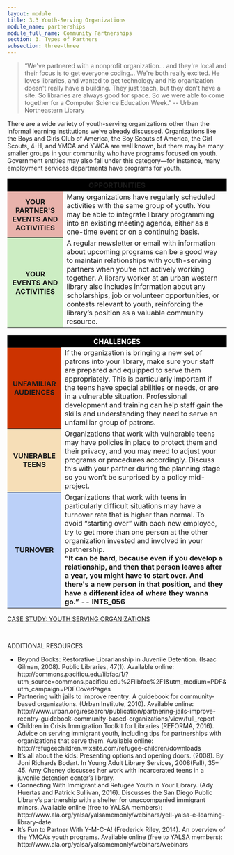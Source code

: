 ```yaml
---
layout: module
title: 3.3 Youth-Serving Organizations
module_name: partnerships
module_full_name: Community Partnerships
section: 3. Types of Partners
subsection: three-three
---
```


>“We've partnered with a nonprofit organization... and they're local and their focus is to get everyone coding… We're both really excited. He loves libraries, and wanted to get technology and his organization doesn't really have a building. They just teach, but they don't have a site. So libraries are always good for space. So we were able to come together for a Computer Science Education Week.” -- Urban Northeastern Library 

There are a wide variety of youth-serving organizations other than the informal learning institutions we’ve already discussed. Organizations like the Boys and Girls Club of America, the Boy Scouts of America, the Girl Scouts, 4-H, and YMCA and YWCA are well known, but there may be many smaller groups in your community who have programs focused on youth. Government entities may also fall under this category—for instance, many employment services departments have programs for youth.

<table> 
<tr style="background-color:#000000"><th colspan = "2">OPPORTUNITIES</th></tr> 
<tr><th bgcolor="#E8B2AB">YOUR PARTNER'S EVENTS AND ACTIVITIES</th><td>Many organizations have regularly scheduled activities with the same group of youth. You may be able to integrate library programming into an existing meeting agenda, either as a one-time event or on a continuing basis.</td></tr> 
<tr><th style="background-color:#CCEDC3">YOUR EVENTS AND ACTIVITIES</th><td>A regular newsletter or email with information about upcoming programs can be a good way to maintain relationships with youth-serving partners when you’re not actively working together. A library worker at an urban western library also includes information about any scholarships, job or volunteer opportunities, or contests relevant to youth, reinforcing the library’s position as a valuable community resource.</td></tr>
</table>


<table> 
<tr style="background-color:#000000"><th style="color: white;" colspan = "2">CHALLENGES</th></tr> 
<tr><th bgcolor="#cc3300">UNFAMILIAR AUDIENCES</th><td>If the organization is bringing a new set of patrons into your library, make sure your staff are prepared and equipped to serve them appropriately. This is particularly important if the teens have special abilities or needs, or are in a vulnerable situation. Professional development and training can help staff gain the skills and understanding they need to serve an unfamiliar group of patrons.</td></tr> 
<tr><th style="background-color:#F6DEB7">VUNERABLE TEENS</th><td>Organizations that work with vulnerable teens may have policies in place to protect them and their privacy, and you may need to adjust your programs or procedures accordingly. Discuss this with your partner during the planning stage so you won’t be surprised by a policy mid-project.</td></tr>
<tr><th style="background-color:#BBD0F8">TURNOVER</th><td>Organizations that work with teens in particularly difficult situations may have a turnover rate that is higher than normal. To avoid “starting over” with each new employee, try to get more than one person at the other organization invested and involved in your partnership.  
<br>
<b>“It can be hard, because even if you develop a relationship, and then that person leaves after a year, you might have to start over. And there's a new person in that position, and they have a different idea of where they wanna go.” -- INTS_056</b></td></tr>
</table>

<div class="case_study_box"> 
 <p><a href="" class="external">CASE STUDY: YOUTH SERVING ORGANIZATIONS</a></p> 
</div>
<br>

<div class="resources"> 

<span class="box-title">ADDITIONAL RESOURCES</span> 
<ul>
  <li>Beyond Books: Restorative Librarianship in Juvenile Detention. (Isaac Gilman, 2008). Public Libraries, 47(1). Available online: http://commons.pacificu.edu/libfac/1/?utm_source=commons.pacificu.edu%2Flibfac%2F1&utm_medium=PDF&utm_campaign=PDFCoverPages</li>

  <li>Partnering with jails to improve reentry: A guidebook for community-based organizations. (Urban Institute, 2010). Available online: http://www.urban.org/research/publication/partnering-jails-improve-reentry-guidebook-community-based-organizations/view/full_report</li>

  <li>Children in Crisis Immigration Toolkit for Libraries (REFORMA, 2016). Advice on serving immigrant youth, including tips for partnerships with organizations that serve them. Available online: http://refugeechildren.wixsite.com/refugee-children/downloads</li>

  <li>It’s all about the kids: Presenting options and opening doors. (2008). By Joni Richards Bodart. In Young Adult Library Services, 2008(Fall), 35–45. Amy Cheney discusses her work with incarcerated teens in a juvenile detention center’s library. </li>
  
  <li>Connecting With Immigrant and Refugee Youth in Your Library. (Ady Huertas and Patrick Sullivan, 2016). Discusses the San Diego Public Library’s partnership with a shelter for unaccompanied immigrant minors. Available online (free to YALSA members): http://www.ala.org/yalsa/yalsamemonly/webinars/yell-yalsa-e-learning-library-date</li>
  
  <li>It’s Fun to Partner With Y-M-C-A! (Frederick Riley, 2014). An overview of the YMCA’s youth programs. Available online (free to YALSA members): http://www.ala.org/yalsa/yalsamemonly/webinars/webinars</li>
</ul>
</div>
